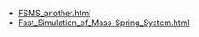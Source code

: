 * [FSMS_another.html](./FSMS_another.html)
* [Fast_Simulation_of_Mass-Spring_System.html](./Fast_Simulation_of_Mass-Spring_System.html)
